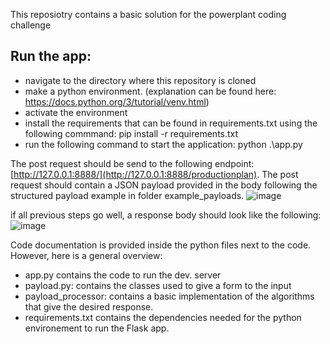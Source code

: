 
This reposiotry contains a basic solution for the powerplant coding challenge

## Run the app:
 - navigate to the directory where this repository is cloned
 - make a python environment. (explanation can be found here: https://docs.python.org/3/tutorial/venv.html)
 - activate the environment
 - install the requirements that can be found in requirements.txt using the following commmand: pip install -r requirements.txt
 - run the following command to start the application: python .\app.py

The post request should be send to the following endpoint: [http://127.0.0.1:8888/](http://127.0.0.1:8888/productionplan).
The post request should contain a JSON payload provided in the body following the structured payload example in folder example_payloads.
![image](https://user-images.githubusercontent.com/63374110/214080640-4b1da3a0-00bd-49ac-887f-86f385047ac0.png)

if all previous steps go well, a response body should look like the following:
![image](https://user-images.githubusercontent.com/63374110/214081197-f0129568-3475-4e36-b825-71f1b0e69ef2.png)


Code documentation is provided inside the python files next to the code. However, here is a general overview:
 - app.py contains the code to run the dev. server
 - payload.py: contains the classes used to give a form to the input
 - payload_processor: contains a basic implementation of the algorithms that give the desired response.
 - requirements.txt contains the dependencies needed for the python environement to run the Flask app. 

